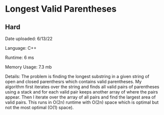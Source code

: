 
# Longest Valid Parentheses

## Hard

Date uploaded: 6/13/22

Language: C++

Runtime: 6 ms

Memory Usage: 7.3 mb

Details: The problem is finding the longest substring in a given string of open and closed parenthesrs which contains valid parentheses. My algorithm first iterates over the string and finds all valid pairs of parentheses using a stack and for each valid pair keeps another array of where the pairs appear. Then I iterate over the array of all pairs and find the largest area of valid pairs. This runs in O(2n) runtime with O(2n) space which is optimal but not the most optimal (O(1) space).
